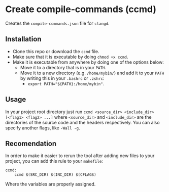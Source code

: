 # Create compile-commands (ccmd)

Creates the `compile-commands.json` file for `clangd`.

## Installation

- Clone this repo or download the `ccmd` file. 
- Make sure that it is executable by doing `chmod +x ccmd`.
- Make it is executable from anywhere by doing one of the options below:
  - Move it to a directory that is in your `PATH`.
  - Move it to a new directory (e.g. `/home/mybin/`) and add it to your `PATH` by writing this in your `.bashrc` or `.zshrc`: 
    - `export PATH="${PATH}:/home/mybin"`.

## Usage
In your project root directory just run `ccmd <source_dir> <include_dir> [<flag1> <flag2> ...]` where `<source_dir>` and `<include_dir>` are the directories of the source code and the headers respectively. You can also specify another flags, like `-Wall -g`.

## Recomendation
In order to make it easier to rerun the tool after adding new files to your project, you can add this rule to your `makefile`:

```
ccmd:
    ccmd $(SRC_DIR) $(INC_DIR) $(CFLAGS)
```
Where the variables are properly assigned. 
